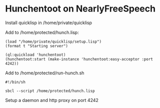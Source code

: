 # Hunchentoot on NearlyFreeSpeech

Install quicklisp in /home/private/quicklisp

Add to /home/protected/hunch.lisp:

```
(load "/home/private/quicklisp/setup.lisp")
(format t "Starting server")

(ql:quickload 'hunchentoot)
(hunchentoot:start (make-instance 'hunchentoot:easy-acceptor :port 4242))
```

Add to /home/protected/run-hunch.sh

```
#!/bin/sh

sbcl --script /home/protected/hunch.lisp
```

Setup a daemon and http proxy on port 4242